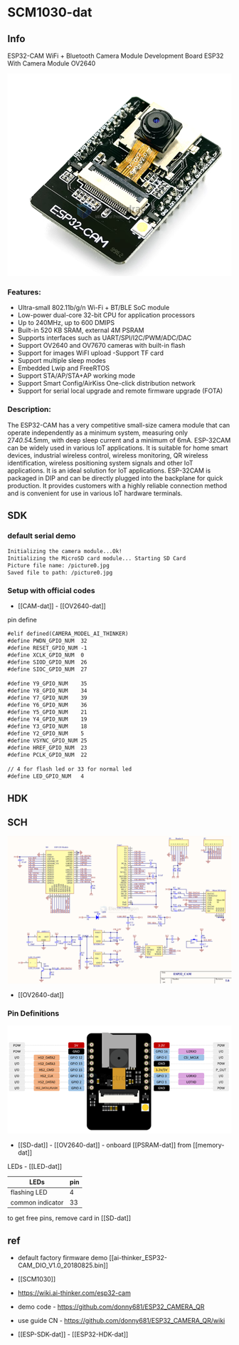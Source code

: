 
# SCM1030-dat 


## Info 


ESP32-CAM WiFi + Bluetooth Camera Module Development Board ESP32 With Camera Module OV2640
 
 ![](2023-12-04-18-15-59.png)


### Features:
 
- Ultra-small 802.11b/g/n Wi-Fi + BT/BLE SoC module
- Low-power dual-core 32-bit CPU for application processors
- Up to 240MHz, up to 600 DMIPS
- Built-in 520 KB SRAM, external 4M PSRAM
- Supports interfaces such as UART/SPI/I2C/PWM/ADC/DAC
- Support OV2640 and OV7670 cameras with built-in flash
- Support for images WiFI upload
-Support TF card
- Support multiple sleep modes
- Embedded Lwip and FreeRTOS
- Support STA/AP/STA+AP working mode
- Support Smart Config/AirKiss One-click distribution network
- Support for serial local upgrade and remote firmware upgrade (FOTA)
 
### Description:
 
The ESP32-CAM has a very competitive small-size camera module that can operate independently as a minimum system, measuring only 27*40.5*4.5mm, with deep sleep current and a minimum of 6mA.
ESP-32CAM can be widely used in various IoT applications. It is suitable for home smart devices, industrial wireless control, wireless monitoring, QR wireless identification, wireless positioning system signals and other IoT applications. It is an ideal solution for IoT applications.
ESP-32CAM is packaged in DIP and can be directly plugged into the backplane for quick production. It provides customers with a highly reliable connection method and is convenient for use in various IoT hardware terminals.

## SDK


### default serial demo 

    Initializing the camera module...Ok!
    Initializing the MicroSD card module... Starting SD Card
    Picture file name: /picture0.jpg
    Saved file to path: /picture0.jpg

### Setup with official codes 

- [[CAM-dat]] - [[OV2640-dat]]

pin define 

    #elif defined(CAMERA_MODEL_AI_THINKER)
    #define PWDN_GPIO_NUM  32
    #define RESET_GPIO_NUM -1
    #define XCLK_GPIO_NUM  0
    #define SIOD_GPIO_NUM  26
    #define SIOC_GPIO_NUM  27

    #define Y9_GPIO_NUM    35
    #define Y8_GPIO_NUM    34
    #define Y7_GPIO_NUM    39
    #define Y6_GPIO_NUM    36
    #define Y5_GPIO_NUM    21
    #define Y4_GPIO_NUM    19
    #define Y3_GPIO_NUM    18
    #define Y2_GPIO_NUM    5
    #define VSYNC_GPIO_NUM 25
    #define HREF_GPIO_NUM  23
    #define PCLK_GPIO_NUM  22

    // 4 for flash led or 33 for normal led
    #define LED_GPIO_NUM   4


## HDK 

## SCH 

![](2024-12-28-16-37-39.png)

- [[OV2640-dat]]


### Pin Definitions 

![](2024-12-28-17-36-00.png)


- [[SD-dat]] - [[OV2640-dat]] - onboard [[PSRAM-dat]] from [[memory-dat]]

LEDs - [[LED-dat]]

| LEDs             | pin |
| ---------------- | --- |
| flashing LED     | 4   |
| common indicator | 33  |

to get free pins, remove card in [[SD-dat]] 



## ref 

- default factory firmware demo [[ai-thinker_ESP32-CAM_DIO_V1.0_20180825.bin]]


- [[SCM1030]]
- https://wiki.ai-thinker.com/esp32-cam
- demo code - https://github.com/donny681/ESP32_CAMERA_QR
- use guide CN - https://github.com/donny681/ESP32_CAMERA_QR/wiki

- [[ESP-SDK-dat]] - [[ESP32-HDK-dat]]

